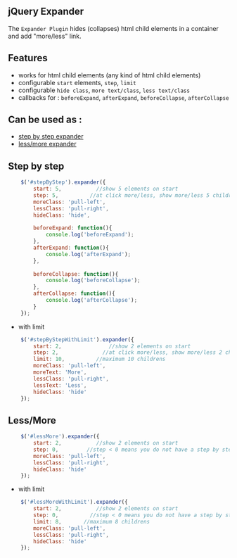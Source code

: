 jQuery Expander
----------------
The `Expander Plugin` hides (collapses) html child elements in a container and add "more/less" link.

Features
----------------
*   works for html child elements (any kind of html child elements)
*   configurable `start` elements, `step`, `limit` 
*   configurable `hide class`, `more text/class`, `less text/class`
*   callbacks for : `beforeExpand`, `afterExpand`, `beforeCollapse`, `afterCollapse`
  
Can be used as :
----------------
*   <a href="#step-by-step">step by step expander</a>
*   <a href="#lessmore">less/more expander</a>

Step by step
----------------
```javascript
    $('#stepByStep').expander({
        start: 5,           //show 5 elements on start
		step: 5,          //at click more/less, show more/less 5 childrens
        moreClass: 'pull-left',
        lessClass: 'pull-right',
        hideClass: 'hide',
        
        beforeExpand: function(){
            console.log('beforeExpand');
        },
        afterExpand: function(){
            console.log('afterExpand');
        },
        
        beforeCollapse: function(){
            console.log('beforeCollapse');
        },
        afterCollapse: function(){
            console.log('afterCollapse');
        }
    });
```

*   with limit
```javascript
    $('#stepByStepWithLimit').expander({
        start: 2,               //show 2 elements on start
    	step: 2,              //at click more/less, show more/less 2 childrens
        limit: 10,          //maximum 10 childrens
        moreClass: 'pull-left',
        moreText: 'More',
        lessClass: 'pull-right',
        lessText: 'Less', 
        hideClass: 'hide'
    });
```
  
Less/More
----------------
```javascript
    $('#lessMore').expander({
        start: 2,           //show 2 elements on start
    	step: 0,         //step < 0 means you do not have a step by step expander
        moreClass: 'pull-left',
        lessClass: 'pull-right',
        hideClass: 'hide'
    });  
```

*   with limit
```javascript
    $('#lessMoreWithLimit').expander({
        start: 2,           //show 2 elements on start
    	step: 0,          //step < 0 means you do not have a step by step expander,
        limit: 8,       //maximum 8 childrens
        moreClass: 'pull-left',
        lessClass: 'pull-right',
        hideClass: 'hide'
    });
```